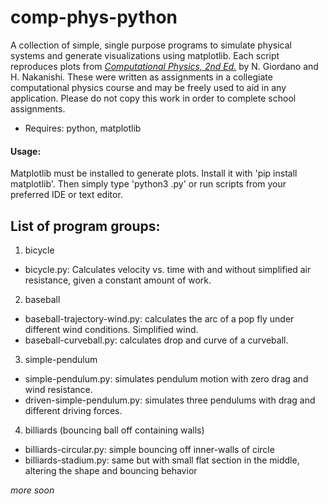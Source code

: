 # comp-phys-python

A collection of simple, single purpose programs to simulate physical systems and generate visualizations using matplotlib. Each script reproduces plots from [*Computational Physics, 2nd Ed.*](https://www.amazon.com/Computational-Physics-2nd-Nicholas-Giordano/dp/0131469908)  by N. Giordano and H. Nakanishi. These were written as assignments in a collegiate computational physics course and may be freely used to aid in any application. Please do not copy this work in order to complete school assignments.

- Requires: python, matplotlib

#### Usage:
Matplotlib must be installed to generate plots. Install it with 'pip install matplotlib'.
Then simply type 'python3 <filename>.py' or run scripts from your preferred IDE or text editor.

## List of program groups:

1. bicycle
  - bicycle.py: Calculates velocity vs. time with and without simplified air resistance, given a constant amount of work.

2. baseball
  - baseball-trajectory-wind.py: calculates the arc of a pop fly under different wind conditions. Simplified wind.
  - baseball-curveball.py: calculates drop and curve of a curveball.
  
3. simple-pendulum
  - simple-pendulum.py: simulates pendulum motion with zero drag and wind resistance.
  - driven-simple-pendulum.py: simulates three pendulums with drag and different driving forces.

4. billiards (bouncing ball off containing walls)
  - billiards-circular.py: simple bouncing off inner-walls of circle
  - billiards-stadium.py: same but with small flat section in the middle, altering the shape and bouncing behavior
  

*more soon*